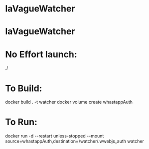 # laVagueWatcher

# laVagueWatcher

# No Effort launch:

./

# To Build:

docker build . -t watcher
docker volume create whastappAuth

# To Run:

docker run -d --restart unless-stopped --mount source=whastappAuth,destination=/watcher/.wwebjs_auth watcher
